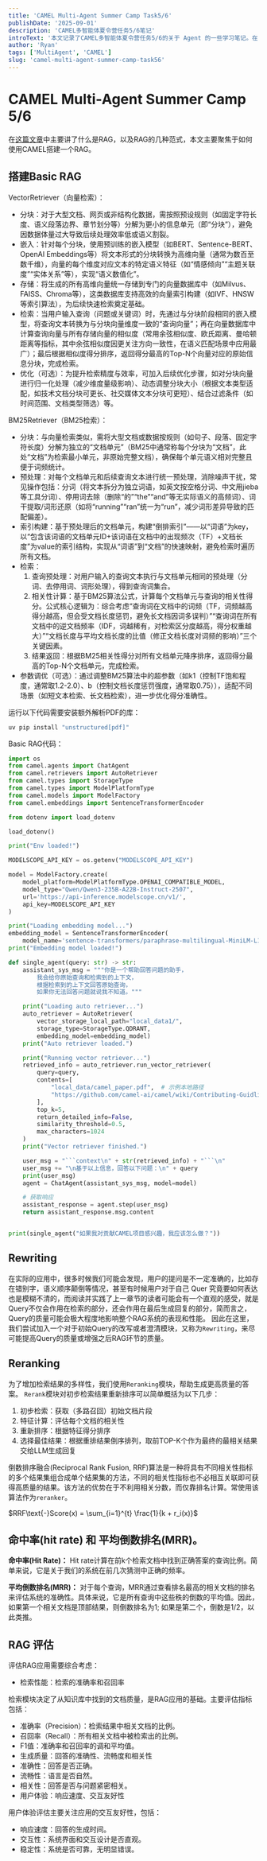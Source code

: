 ```yaml
---
title: 'CAMEL Multi-Agent Summer Camp Task5/6'
publishDate: '2025-09-01'
description: 'CAMEL多智能体夏令营任务5/6笔记'
introText: '本文记录了CAMEL多智能体夏令营任务5/6的关于 Agent 的一些学习笔记。在[这篇文章](https://luoyuxuanryan.pages.dev/posts/understanding-RAG.md)中主要讲了什么是RAG，以及RAG的几种范式，本文主要聚焦于如何使用CAMEL搭建一个RAG。'
author: 'Ryan'
tags: ['MultiAgent', 'CAMEL']
slug: 'camel-multi-agent-summer-camp-task56'
---
```


# CAMEL Multi-Agent Summer Camp 5/6

在[这篇文章](../posts/understanding-RAG.md)中主要讲了什么是RAG，以及RAG的几种范式，本文主要聚焦于如何使用CAMEL搭建一个RAG。

## 搭建Basic RAG
VectorRetriever（向量检索）：
- 分块：对于大型文档、网页或非结构化数据，需按照预设规则（如固定字符长度、语义段落边界、章节划分等）分解为更小的信息单元（即“分块”），避免因数据体量过大导致后续处理效率低或语义割裂。
- 嵌入：针对每个分块，使用预训练的嵌入模型（如BERT、Sentence-BERT、OpenAI Embeddings等）将文本形式的分块转换为高维向量（通常为数百至数千维），向量的每个维度对应文本的特定语义特征（如“情感倾向”“主题关联度”“实体关系”等），实现“语义数值化”。
- 存储：将生成的所有高维向量统一存储到专门的向量数据库中（如Milvus、FAISS、Chroma等），这类数据库支持高效的向量索引构建（如IVF、HNSW等索引算法），为后续快速检索奠定基础。
- 检索：当用户输入查询（问题或关键词）时，先通过与分块阶段相同的嵌入模型，将查询文本转换为与分块向量维度一致的“查询向量”；再在向量数据库中计算查询向量与所有存储向量的相似度（常用余弦相似度、欧氏距离、曼哈顿距离等指标，其中余弦相似度因更关注方向一致性，在语义匹配场景中应用最广）；最后根据相似度得分排序，返回得分最高的Top-N个向量对应的原始信息分块，完成检索。
- 优化（可选）：为提升检索精度与效率，可加入后续优化步骤，如对分块向量进行归一化处理（减少维度量级影响）、动态调整分块大小（根据文本类型适配，如技术文档分块可更长、社交媒体文本分块可更短）、结合过滤条件（如时间范围、文档类型筛选）等。

BM25Retriever（BM25检索）：
- 分块：与向量检索类似，需将大型文档或数据按规则（如句子、段落、固定字符长度）分解为独立的“文档单元”（BM25中通常称每个分块为“文档”，此处“文档”为检索最小单元，非原始完整文档），确保每个单元语义相对完整且便于词频统计。
- 预处理：对每个文档单元和后续查询文本进行统一预处理，消除噪声干扰，常见操作包括：分词（将文本拆分为独立词语，如英文按空格分词、中文用jieba等工具分词）、停用词去除（删除“的”“the”“and”等无实际语义的高频词）、词干提取/词形还原（如将“running”“ran”统一为“run”，减少词形差异导致的匹配偏差）。
- 索引构建：基于预处理后的文档单元，构建“倒排索引”——以“词语”为key，以“包含该词语的文档单元ID+该词语在文档中的出现频次（TF）+文档长度”为value的索引结构，实现从“词语”到“文档”的快速映射，避免检索时遍历所有文档。
- 检索：
  1. 查询预处理：对用户输入的查询文本执行与文档单元相同的预处理（分词、去停用词、词形处理），得到查询词集合。
  2. 相关性计算：基于BM25算法公式，计算每个文档单元与查询的相关性得分。公式核心逻辑为：综合考虑“查询词在文档中的词频（TF，词频越高得分越高，但会受文档长度惩罚，避免长文档因词多误判）”“查询词在所有文档中的逆文档频率（IDF，词越稀有，对检索区分度越高，得分权重越大）”“文档长度与平均文档长度的比值（修正文档长度对词频的影响）”三个关键因素。
  3. 结果返回：根据BM25相关性得分对所有文档单元降序排序，返回得分最高的Top-N个文档单元，完成检索。
- 参数调优（可选）：通过调整BM25算法中的超参数（如k1（控制TF饱和程度，通常取1.2-2.0）、b（控制文档长度惩罚强度，通常取0.75）），适配不同场景（如短文本检索、长文档检索），进一步优化得分准确性。

运行以下代码需要安装额外解析PDF的库：
```bash
uv pip install "unstructured[pdf]"
```
Basic RAG代码：
```python
import os
from camel.agents import ChatAgent
from camel.retrievers import AutoRetriever
from camel.types import StorageType
from camel.types import ModelPlatformType
from camel.models import ModelFactory
from camel.embeddings import SentenceTransformerEncoder

from dotenv import load_dotenv

load_dotenv()

print("Env loaded!")

MODELSCOPE_API_KEY = os.getenv("MODELSCOPE_API_KEY")

model = ModelFactory.create(
    model_platform=ModelPlatformType.OPENAI_COMPATIBLE_MODEL,
    model_type="Qwen/Qwen3-235B-A22B-Instruct-2507",
    url='https://api-inference.modelscope.cn/v1/',
    api_key=MODELSCOPE_API_KEY
)

print("Loading embedding model...")
embedding_model = SentenceTransformerEncoder(
    model_name='sentence-transformers/paraphrase-multilingual-MiniLM-L12-v2')
print("Embedding model loaded!")

def single_agent(query: str) -> str:
    assistant_sys_msg = """你是一个帮助回答问题的助手，
        我会给你原始查询和检索到的上下文，
        根据检索到的上下文回答原始查询，
        如果你无法回答问题就说我不知道。"""

    print("Loading auto retriever...")
    auto_retriever = AutoRetriever(
        vector_storage_local_path="local_data1/",
        storage_type=StorageType.QDRANT,
        embedding_model=embedding_model)
    print("Auto retriever loaded.")

    print("Running vector retriever...")
    retrieved_info = auto_retriever.run_vector_retriever(
        query=query,
        contents=[
            "local_data/camel_paper.pdf",  # 示例本地路径
            "https://github.com/camel-ai/camel/wiki/Contributing-Guidlines",  # 示例url
        ],
        top_k=5,
        return_detailed_info=False,
        similarity_threshold=0.5,
        max_characters=1024
    )
    print("Vector retriever finished.")

    user_msg = "```context\n" + str(retrieved_info) + "```\n"
    user_msg += "\n基于以上信息，回答以下问题：\n" + query
    print(user_msg)
    agent = ChatAgent(assistant_sys_msg, model=model)

    # 获取响应
    assistant_response = agent.step(user_msg)
    return assistant_response.msg.content


print(single_agent("如果我对贡献CAMEL项目感兴趣，我应该怎么做？"))
```

## Rewriting
在实际的应用中，很多时候我们可能会发现，用户的提问是不一定准确的，比如存在错别字，语义顺序颠倒等情况，甚至有时候用户对于自己 Quer 究竟要如何表达也是模糊不清的，而阅读并实践了上一章节的读者可能会有一个直观的感受，就是Query不仅会作用在检索的部分，还会作用在最后生成回复的部分，简而言之，Query的质量可能会极大程度地影响整个RAG系统的表现和性能。
因此在这里，我们尝试加入一个对于初始Query的改写或者澄清模块，又称为`Rewriting`，来尽可能提高Query的质量或增强之后RAG环节的质量。

## Reranking
为了增加检索结果的多样性，我们使用`Reranking`模块，帮助生成更高质量的答案。
`Rerank`模块对初步检索结果重新排序可以简单概括为以下几步：
1. 初步检索：获取（多路召回）初始文档片段
2. 特征计算：评估每个文档的相关性
3. 重新排序：根据特征得分排序
4. 选择最佳结果：根据重排结果倒序排列，取前TOP-K个作为最终的最相关结果交给LLM生成回复

倒数排序融合(Reciprocal Rank Fusion, RRF)算法是一种将具有不同相关性指标的多个结果集组合成单个结果集的方法，不同的相关性指标也不必相互关联即可获得高质量的结果。该方法的优势在于不利用相关分数，而仅靠排名计算。常使用该算法作为`reranker`。

$RRF\text{-}Score(x) = \sum_{i=1}^{t} \frac{1}{k + r_i(x)}$

## 命中率(hit rate) 和 平均倒数排名(MRR)。
**命中率(Hit Rate)：**
Hit rate计算在前k个检索文档中找到正确答案的查询比例。简单来说，它是关于我们的系统在前几次猜测中正确的频率。

**平均倒数排名(MRR)：**
对于每个查询，MRR通过查看排名最高的相关文档的排名来评估系统的准确性。具体来说，它是所有查询中这些秩的倒数的平均值。因此，如果第一个相关文档是顶部结果，则倒数排名为1; 如果是第二个，倒数是1/2，以此类推。

## RAG 评估
评估RAG应用需要综合考虑：
- 检索性能：检索的准确率和召回率

检索模块决定了从知识库中找到的文档质量，是RAG应用的基础。主要评估指标包括：
- 准确率（Precision）：检索结果中相关文档的比例。
- 召回率（Recall）：所有相关文档中被检索出的比例。
- F1值：准确率和召回率的调和平均值。
- 生成质量：回答的准确性、流畅度和相关性
- 准确性：回答是否正确。
- 流畅性：语言是否自然。
- 相关性：回答是否与问题紧密相关。
- 用户体验：响应速度、交互友好性

用户体验评估主要关注应用的交互友好性，包括：
- 响应速度：回答的生成时间。
- 交互性：系统界面和交互设计是否直观。
- 稳定性：系统是否可靠，无明显错误。